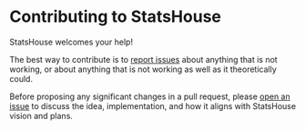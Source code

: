 # Contributing to StatsHouse

StatsHouse welcomes your help!

The best way to contribute is to [report issues](https://github.com/VKCOM/statshouse/issues) about
anything that is not working, or about anything that is not working as well as it theoretically could.

Before proposing any significant changes in a pull request, please [open an issue](https://github.com/VKCOM/statshouse/issues)
to discuss the idea, implementation, and how it aligns with StatsHouse vision and plans.
